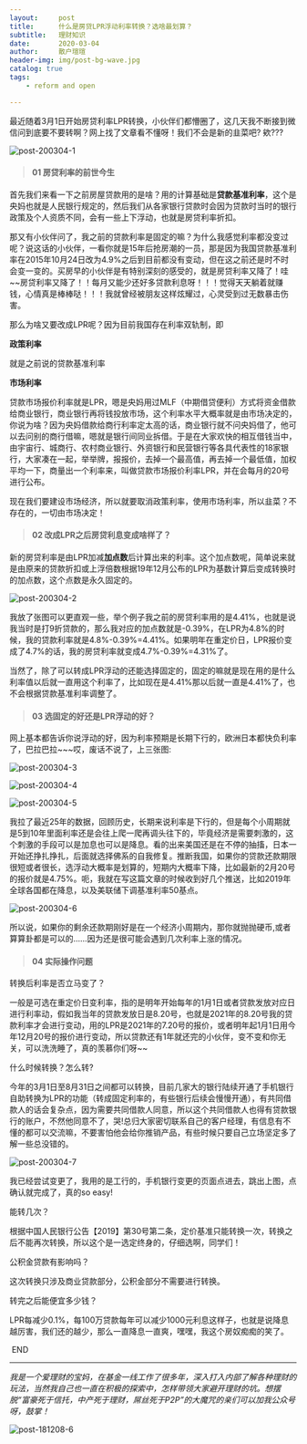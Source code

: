 ```yaml
---
layout:     post
title:      什么是房贷LPR浮动利率转换？选啥最划算？
subtitle:   理财知识
date:       2020-03-04
author:     散户瑄瑄
header-img: img/post-bg-wave.jpg
catalog: true
tags:
    - reform and open

---
```


最近随着3月1日开始房贷利率LPR转换，小伙伴们都懵圈了，这几天我不断接到微信问到底要不要转啊？网上找了文章看不懂呀！我们不会是新的韭菜吧? 欸???

![post-200304-1](/../../../../hughhw.github.io/img/post-200304-1.jpg)



> #### 01 房贷利率的前世今生



首先我们来看一下之前房屋贷款用的是啥？用的计算基础是**贷款基准利率**，这个是央妈也就是人民银行规定的，然后我们从各家银行贷款时会因为贷款时当时的银行政策及个人资质不同，会有一些上下浮动，也就是房贷利率折扣。

那又有小伙伴问了，我之前的贷款利率是固定的嘛？为什么我感觉利率都没变过呢？说这话的小伙伴，一看你就是15年后抢房潮的一员，那是因为我国贷款基准利率在2015年10月24日改为4.9%之后到目前都没有变动，但在这之前还是时不时会变一变的。买房早的小伙伴是有特别深刻的感受的，就是房贷利率又降了！哇~~房贷利率又降了！！每月又能少还好多贷款利息呀！！！觉得天天躺着就赚钱，心情真是棒棒哒！！！我就曾经被朋友这样炫耀过，心灵受到过无数暴击伤害。

那么为啥又要改成LPR呢？因为目前我国存在利率双轨制，即

**政策利率**

就是之前说的贷款基准利率

**市场利率**

贷款市场报价利率就是LPR，嗯是央妈用过MLF（中期借贷便利）方式将资金借款给商业银行，商业银行再将钱投放市场，这个利率水平大概率就是由市场决定的，你说为啥？因为央妈借款给商行利率定太高的话，商业银行就不问央妈借了，他可以去问别的商行借嘛，嗯就是银行间同业拆借。于是在大家欢快的相互借钱当中，由宇宙行、城商行、农村商业银行、外资银行和民营银行等各具代表性的18家银行，大家凑在一起，举举牌，报报价，去掉一个最高值，再去掉一个最低值，加权平均一下，商量出一个利率来，叫做贷款市场报价利率LPR，并在会每月的20号进行公布。



现在我们要建设市场经济，所以就要取消政策利率，使用市场利率，所以韭菜？不存在的，一切由市场决定！



> #### 02  改成LPR之后房贷利息变成啥样了？



新的房贷利率是由LPR加减**加点数**后计算出来的利率。这个加点数呢，简单说来就是由原来的贷款折扣或上浮倍数根据19年12月公布的LPR为基数计算后变成转换时的加点数，这个点数是永久固定的。

![post-200304-2](/../../../../hughhw.github.io/img/post-200304-2.png)

我放了张图可以更直观一些，举个例子我之前的房贷利率用的是4.41%，也就是说我当时是打9折贷款的，那么我对应的加点数就是-0.39%，在LPR为4.8%的时候，我的贷款利率就是4.8%-0.39%=4.41%。如果明年在重定价日，LPR报价变成了4.7%的话，我的房贷利率就变成4.7%-0.39%=4.31%了。



当然了，除了可以转成LPR浮动的还能选择固定的，固定的嘛就是现在用的是什么利率值以后就一直用这个利率了，比如现在是4.41%那以后就一直是4.41%了，也不会根据贷款基准利率调整了。



> #### 03 选固定的好还是LPR浮动的好？



网上基本都告诉你说浮动的好，因为利率预期是长期下行的，欧洲日本都快负利率了，巴拉巴拉~~~哎，废话不说了，上三张图:

![post-200304-3](/../../../../hughhw.github.io/img/post-200304-3.png)

![post-200304-4](/../../../../hughhw.github.io/img/post-200304-4.png)

![post-200304-5](/../../../../hughhw.github.io/img/post-200304-5.png)

我拉了最近25年的数据，回顾历史，长期来说利率是下行的，但是每个小周期就是5到10年里面利率还是会往上爬一爬再调头往下的，毕竟经济是需要刺激的，这个刺激的手段可以是加息也可以是降息。看的出来美国还是在不停的抽搐，日本一开始还挣扎挣扎，后面就选择佛系的自我修复。推断我国，如果你的贷款还款期限很短或者很长，选浮动大概率是划算的，短期内大概率下降，比如最新的2月20号的报价就是4.75%。呃，我就在写这篇文章的时候收到好几个推送，比如2019年全球各国都在降息，以及美联储下调基准利率50基点。

![post-200304-6](/../../../../hughhw.github.io/img/post-200304-6.png)

所以说，如果你的剩余还款期刚好是在一个经济小周期内，那你就抛抛硬币,或者算算卦都是可以的……因为还是很可能会遇到几次利率上涨的情况。



> #### 04 实际操作问题

转换后利率是否立马变了？

一般是可选在重定价日变利率，指的是明年开始每年的1月1日或者贷款发放对应日进行利率动，假如我当年的贷款发放日是8.20号，也就是2021年的8.20号我的贷款利率才会进行变动，用的LPR是2021年的7.20号的报价，或者明年起1月1日用今年12月20号的报价进行变动，所以贷款还有1年就还完的小伙伴，变不变和你无关，可以洗洗睡了，真的羡慕你们呀~~



什么时候转换？怎么转?

今年的3月1日至8月31日之间都可以转换，目前几家大的银行陆续开通了手机银行自助转换为LPR的功能（转成固定利率的，有些银行后续会慢慢开通），有共同借款人的话会复杂点，因为需要共同借款人同意，所以这个共同借款人也得有贷款银行的账户，不然他同意不了，哭!总归大家密切联系自己的客户经理，有信息有不懂的都可以交流嘛，不要害怕他会给你推销产品，有些时候只要自己立场坚定多了解一些总没错的。

![post-200304-7](/../../../../hughhw.github.io/img/post-200304-7.png)

我已经尝试变更了，我用的是工行的，手机银行变更的页面点进去，跳出上图，点确认就完成了，真的so easy!



能转几次？

根据中国人民银行公告【2019】第30号第二条，定价基准只能转换一次，转换之后不能再次转换，所以这个是一选定终身的，仔细选啊，同学们！



公积金贷款有影响吗？

这次转换只涉及商业贷款部分，公积金部分不需要进行转换。



转完之后能便宜多少钱？

LPR每减少0.1%，每100万贷款每年可以减少1000元利息这样子，也就是说降息越厉害，我们还的越少，那么一直降息一直爽，嘿嘿，我这个房奴痴痴的笑了。



​                                                                                           END

------

*我是一个爱理财的宝妈，在基金一线工作了很多年，深入打入内部了解各种理财的玩法，当然我自己也一直在积极的探索中，怎样带领大家避开理财的坑。想摆脱“富豪死于信托，中产死于理财，屌丝死于P2P”的大魔咒的亲们可以加我公众号呀，鼓掌！*

![post-181208-6](/../../../../hughhw.github.io/img/post-181208-6.jpg)